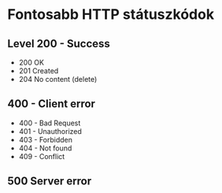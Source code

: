 # Fontosabb HTTP státuszkódok

## Level 200 - Success
 - 200 OK
 - 201 Created
 - 204 No content (delete)
 
## 400 - Client error
 - 400 - Bad Request
 - 401 - Unauthorized
 - 403 - Forbidden
 - 404 - Not found
 - 409 - Conflict
 
## 500 Server error
 
